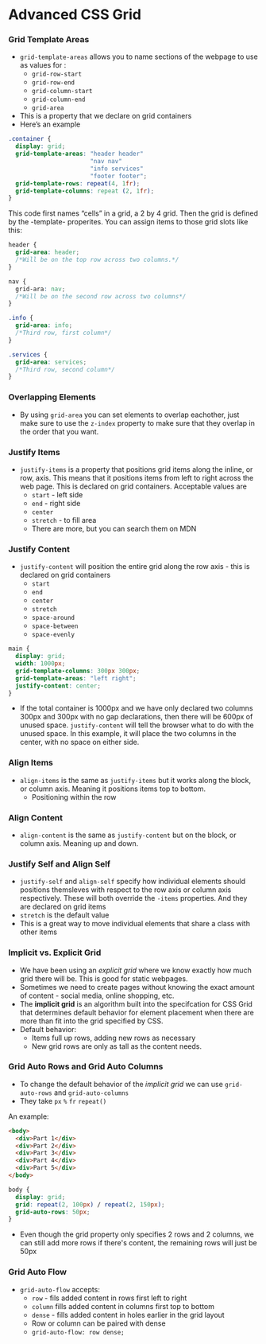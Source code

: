 # Advanced CSS Grid

### Grid Template Areas

- `grid-template-areas` allows you to name sections of the webpage to use as values for :
   - `grid-row-start`
   - `grid-row-end`
   - `grid-column-start`
   - `grid-column-end`
   - `grid-area`
- This is a property that we declare on grid containers
- Here’s an example

```css
.container {
  display: grid;
  grid-template-areas: "header header"
                       "nav nav"
                       "info services"
                       "footer footer";
  grid-template-rows: repeat(4, 1fr);
  grid-template-columns: repeat (2, 1fr);
}
```

This code first names “cells” in a grid, a 2 by 4 grid. Then the grid is defined by the -template- properites. You can assign items to those grid slots like this:

```css
header {
  grid-area: header;
  /*Will be on the top row across two columns.*/
}

nav {
  grid-ara: nav;
  /*Will be on the second row across two columns*/
}

.info {
  grid-area: info;
  /*Third row, first column*/
}

.services {
  grid-area: services;
  /*Third row, second column*/
}
```

### Overlapping Elements

- By using `grid-area` you can set elements to overlap eachother, just make sure to use the `z-index` property to make sure that they overlap in the order that you want.

### Justify Items

- `justify-items` is a property that positions grid items along the inline, or row, axis. This means that it positions items from left to right across the web page. This is declared on grid containers. Acceptable values are
   - `start` - left side
   - `end` - right side
   - `center`
   - `stretch` - to fill area
   - There are more, but you can search them on MDN

### Justify Content

- `justify-content` will position the entire grid along the row axis - this is declared on grid containers
   - `start`
   - `end`
   - `center`
   - `stretch`
   - `space-around`
   - `space-between`
   - `space-evenly`

```css
main {
  display: grid;
  width: 1000px;
  grid-template-columns: 300px 300px;
  grid-template-areas: "left right"; 
  justify-content: center;
}
```

- If the total container is 1000px and we have only declared two columns 300px and 300px with no gap declarations, then there will be 600px of unused space. `justify-content` will tell the browser what to do with the unused space. In this example, it will place the two columns in the center, with no space on either side.

### Align Items

- `align-items` is the same as `justify-items` but it works along the block, or column axis. Meaning it positions items top to bottom.
   - Positioning within the row

### Align Content

- `align-content` is the same as `justify-content` but on the block, or column axis. Meaning up and down.

### Justify Self and Align Self

- `justify-self` and `align-self` specify how individual elements should positions themsleves with respect to the row axis or column axis respectively. These will both override the `-items` properties. And they are declared on grid items
- `stretch` is the default value
- This is a great way to move individual elements that share a class with other items

### Implicit vs. Explicit Grid

- We have been using an *explicit grid* where we know exactly how much grid there will be. This is good for static webpages.
- Sometimes we need to create pages without knowing the exact amount of content - social media, online shopping, etc.
- The **implicit grid** is an algorithm built into the specifcation for CSS Grid that determines default behavior for element placement when there are more than fit into the grid specified by CSS.
- Default behavior:
   - Items full up rows, adding new rows as necessary
   - New grid rows are only as tall as the content needs.

### Grid Auto Rows and Grid Auto Columns

- To change the default behavior of the *implicit grid* we can use `grid-auto-rows` and `grid-auto-columns`
- They take `px` `%` `fr` `repeat()`

An example:

```html
<body>
  <div>Part 1</div>   
  <div>Part 2</div>
  <div>Part 3</div>
  <div>Part 4</div>
  <div>Part 5</div>
</body>
```

```css
body {
  display: grid;
  grid: repeat(2, 100px) / repeat(2, 150px); 
  grid-auto-rows: 50px;
}
```

- Even though the grid property only specifies 2 rows and 2 columns, we can still add more rows if there's content, the remaining rows will just be 50px

### Grid Auto Flow

- `grid-auto-flow` accepts:
   - `row` - fils added content in rows first left to right
   - `column` fills added content in columns first top to bottom
   - `dense` - fills added content in holes earlier in the grid layout
   - Row or column can be paired with dense
   - `grid-auto-flow: row dense;`

